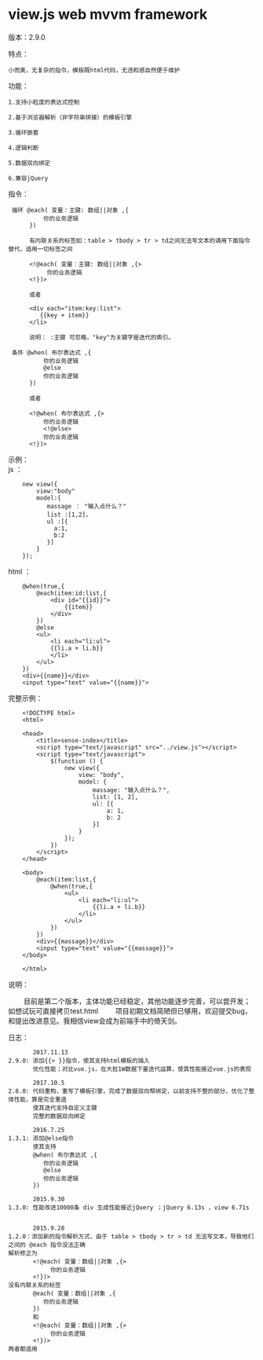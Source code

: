 # view.js web mvvm framework

版本：2.9.0

特点：   

    小而美，无复杂的指令，模板既html代码，无违和感自然便于维护

功能：  

    1.支持小粒度的表达式控制  

    2.基于浏览器解析（非字符串拼接）的模板引擎  

    3.循环嵌套  

    4.逻辑判断  

    5.数据双向绑定   

    6.兼容jQuery

指令：

     循环 @each( 变量：主键: 数组||对象 ,{  
              你的业务逻辑   
          })   

          有内联关系的标签如：table > tbody > tr > td之间无法写文本的请用下面指令替代，适用一切标签之间

          <!@each( 变量：主键: 数组||对象 ,{>
               你的业务逻辑
          <!})>

          或者   

          <div each="item:key:list">   
             {{key + item}}  
          </li>   

          说明： :主键 可忽略，"key"为关键字是迭代的索引。

     条件 @when( 布尔表达式 ,{   
              你的业务逻辑
              @else
              你的业务逻辑
          })

          或者   

          <!@when( 布尔表达式 ,{>   
              你的业务逻辑
              <!@else>
              你的业务逻辑
          <!})>
示例：  
  js   ：   

        new view({
            view:"body"
            model:{
               massage ： "输入点什么？"
               list :[1,2]，
               ul :[{
                 a:1,
                 b:2
               }]
            }
        });   

  html ：    

        @when(true,{   
            @each(item:id:list,{  
                <div id="{{id}}">  
                    {{item}}  
                </div>   
            })
            @else
            <ul>   
                <li each="li:ul">   
                {{li.a + li.b}}   
                </li>   
            </ul>   
        })   
        <div>{{name}}</div>    
        <input type="text" value="{{name}}">    
  完整示例：   

        <!DOCTYPE html>
        <html>

        <head>
            <title>sense-index</title>
            <script type="text/javascript" src="../view.js"></script>
            <script type="text/javascript">  
                $(function () {
                    new view({
                        view: "body",
                        model: {
                            massage: "输入点什么？",
                            list: [1, 2],
                            ul: [{
                                a: 1,
                                b: 2
                            }]
                        }
                    });
                })   
            </script>
        </head>

        <body>
            @each(item:list,{ 
                @when(true,{
                    <ul>
                        <li each="li:ul">
                            {{li.a + li.b}}
                        </li>
                    </ul>
                }) 
            })
            <div>{{massage}}</div>
            <input type="text" value="{{massage}}">
        </body>

        </html>  

说明：  

         目前是第二个版本，主体功能已经稳定，其他功能逐步完善，可以尝开发；如想试玩可直接拷贝test.html
         项目初期文档简陋但已够用，欢迎提交bug，和提出改进意见。我相信view会成为前端手中的倚天剑。

日志：
    
           2017.11.13
    2.9.0: 添加{{> }}指令，使其支持html模板的插入
           优化性能；对比vue.js，在大批1W数据下量迭代运算，使其性能接近vue.js的表现

           2017.10.5
    2.8.0: 代码重构，重写了模板引擎，完成了数据双向帮绑定，以前支持不整的部分，优化了整体性能，算是完全重造
           使其迭代支持自定义主键
           完整的数据双向绑定

           2016.7.25    
    1.3.1: 添加@else指令
           使其支持
           @when( 布尔表达式 ,{   
              你的业务逻辑
              @else
              你的业务逻辑
           })

           2015.9.30
    1.3.0: 性能改进10000条 div 生成性能接近jQuery ；jQuery 6.13s ，view 6.71s      

           2015.9.28
    1.2.0：添加新的指令解析方式，由于 table > tbody > tr > td 无法写文本，导致他们之间的 @each 指令没法正确
    解析修正为
           <!@each( 变量：数组||对象 ,{>
                你的业务逻辑
           <!})>
    没有内联关系的标签   
           @each( 变量：数组||对象 ,{    
              你的业务逻辑   
           })   
           和  
           <!@each( 变量：数组||对象 ,{>   
                你的业务逻辑  
           <!})>    
    两者都适用
